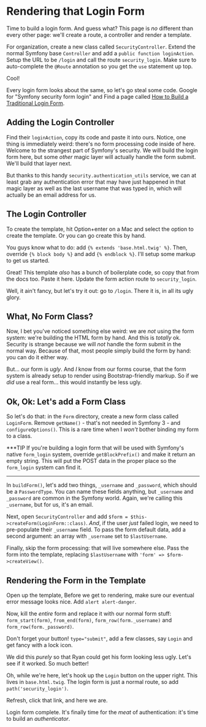 # Rendering that Login Form

Time to build a login form. And guess what? This page is *no* different than every
other page: we'll create a route, a controller and render a template.

For organization, create a new class called `SecurityController`. Extend the normal
Symfony base `Controller` and add a `public function loginAction`. Setup the URL
to be `/login` and call the route `security_login`. Make sure to auto-complete
the `@Route` annotation so you get the `use` statement up top.

Cool!

Every login form looks about the same, so let's go steal some code. Google for
"Symfony security form login" and Find a page called
[How to Build a Traditional Login Form](http://symfony.com/doc/current/cookbook/security/form_login_setup.html).

## Adding the Login Controller

Find their `loginAction`, copy its code and paste it into ours. Notice, one thing
is immediately weird: there's no form processing code inside of here. Welcome to
the strangest part of Symfony's security. We will build the login form here, but
some *other* magic layer will actually handle the form submit. We'll build that
layer next.

But thanks to this handy `security.authentication_utils` service, we can at least
grab any authentication error that may have just happened in that magic layer as
well as the last username that was typed in, which will actually be an email address
for us.

## The Login Controller

To create the template, hit Option+enter on a Mac and select the option to create
the template. Or you can go create this by hand.

You guys know what to do: add `{% extends 'base.html.twig' %}`. Then, override
`{% block body %}` and add `{% endblock %}`. I'll setup some markup to get us started.

Great! This template *also* has a bunch of boilerplate code, so copy that from the
docs too. Paste it here. Update the form action route to `security_login`.

Well, it ain't fancy, but let's try it out: go to `/login`. There it is, in all its
ugly glory.

## What, No Form Class?

Now, I bet you've noticed something else weird: we are *not* using the form system:
we're building the HTML form by hand. And this is *totally* ok. Security is strange
because we will *not* handle the form submit in the normal way. Because of that,
most people simply build the form by hand: you can do it either way.

But... our form is *ugly*. And *I* know from our forms course, that the form system
is already setup to render using Bootstrap-friendly markup. So if we *did* use a
real form... this would instantly be less ugly.

## Ok, Ok: Let's add a Form Class

So let's do that: in the `Form` directory, create a new form class called `LoginForm`.
Remove `getName()` - that's not needed in Symfony 3 - and `configureOptions()`. This
is a rare time when I *won't* bother binding my form to a class.

***TIP
If you're building a login form that will be used with Symfony's native `form_login`
system, override `getBlockPrefix()` and make it return an empty string. This will
put the POST data in the proper place so the `form_login` system can find it.
***

In `buildForm()`, let's add two things, `_username` and `_password`, which should be
a `PasswordType`. You can name these fields anything, but `_username` and `_password`
are common in the Symfony world. Again, we're calling this `_username`, but for us,
it's an email.

Next, open `SecurityController` and add `$form = $this->createForm(LoginForm::class)`.
*And*, if the user *just* failed login, we need to pre-populate their `_username`
field. To pass the form default data, add a second argument: an array with `_username`
set to `$lastUsername`.

Finally, skip the form processing: that will live somewhere else. Pass the form
into the template, replacing `$lastUsername` with `'form' => $form->createView()`.

## Rendering the Form in the Template

Open up the template, Before we get to rendering, make sure our eventual error message
looks nice. Add `alert alert-danger`.

Now, kill the *entire* form and replace it with our normal form stuff: `form_start(form)`,
`from_end(form)`, `form_row(form._username)` and `form_row(form._password)`.

Don't forget your button! `type="submit"`, add a few classes, say `Login` and get
fancy with a lock icon.

We did this *purely* so that Ryan could get his form looking less ugly. Let's see
if it worked. So much better!

Oh, while we're here, let's hook up the `Login` button on the upper right. This lives
in `base.html.twig`. The login form is just a normal route, so add `path('security_login')`.

Refresh, click that link, and here we are.

Login form complete. It's finally time for the *meat* of authentication: it's time
to build an *authenticator*.
